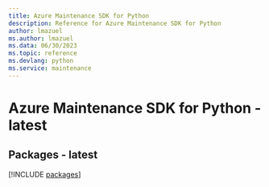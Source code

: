 ```yaml
---
title: Azure Maintenance SDK for Python
description: Reference for Azure Maintenance SDK for Python
author: lmazuel
ms.author: lmazuel
ms.data: 06/30/2023
ms.topic: reference
ms.devlang: python
ms.service: maintenance
---
```

# Azure Maintenance SDK for Python - latest
## Packages - latest
[!INCLUDE [packages](maintenance-index.md)]